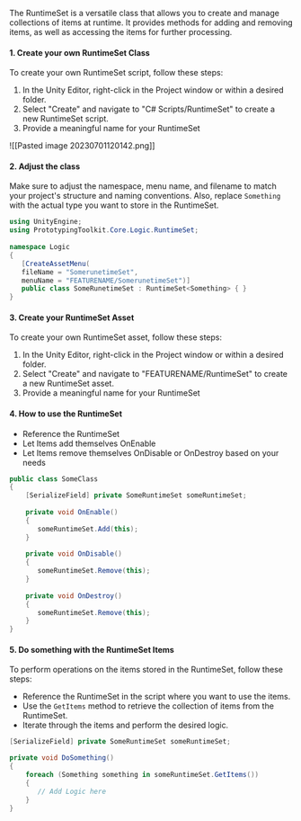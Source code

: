 The RuntimeSet is a versatile class that allows you to create and manage collections of items at runtime. It provides methods for adding and removing items, as well as accessing the items for further processing.

#### 1. Create your own RuntimeSet Class

To create your own RuntimeSet script, follow these steps:

1. In the Unity Editor, right-click in the Project window or within a desired folder.
2. Select "Create" and navigate to "C# Scripts/RuntimeSet" to create a new RuntimeSet script.
3. Provide a meaningful name for your RuntimeSet

![[Pasted image 20230701120142.png]]

#### 2. Adjust the class

Make sure to adjust the namespace, menu name, and filename to match your project's structure and naming conventions.
Also, replace `Something` with the actual type you want to store in the RuntimeSet.

```csharp
using UnityEngine;  
using PrototypingToolkit.Core.Logic.RuntimeSet; 
  
namespace Logic
{  
   [CreateAssetMenu(
   fileName = "SomerunetimeSet",
   menuName = "FEATURENAME/SomerunetimeSet")]
   public class SomeRunetimeSet : RuntimeSet<Something> { }
}
```

#### 3. Create your RuntimeSet Asset

To create your own RuntimeSet asset, follow these steps:

1. In the Unity Editor, right-click in the Project window or within a desired folder.
2. Select "Create" and navigate to "FEATURENAME/RuntimeSet" to create a new RuntimeSet asset.
3. Provide a meaningful name for your RuntimeSet 

#### 4. How to use the RuntimeSet

-  Reference the RuntimeSet 
-  Let Items add themselves OnEnable
-  Let Items remove themselves OnDisable or OnDestroy based on your needs

```csharp
public class SomeClass
{
	[SerializeField] private SomeRuntimeSet someRuntimeSet;  
	  
	private void OnEnable()
	{  
	   someRuntimeSet.Add(this);  
	} 
	
	private void OnDisable()
	{  
	   someRuntimeSet.Remove(this);
	} 
	  
	private void OnDestroy()
	{  
	   someRuntimeSet.Remove(this);
	}
}
```

#### 5. Do something with the RuntimeSet Items

To perform operations on the items stored in the RuntimeSet, follow these steps:

- Reference the RuntimeSet in the script where you want to use the items.
- Use the `GetItems` method to retrieve the collection of items from the RuntimeSet.
- Iterate through the items and perform the desired logic.

```csharp
[SerializeField] private SomeRuntimeSet someRuntimeSet;

private void DoSomething()
{
	foreach (Something something in someRuntimeSet.GetItems())
	{
	   // Add Logic here
	}
}
```
